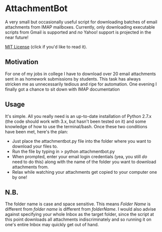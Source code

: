 AttachmentBot
==============================
A very small but occasionally useful script for downloading batches of email attachments
from IMAP mailboxes. Currently, only downloading executable scripts from Gmail is supported and *no* Yahoo! support is projected in the near future!

[MIT License](http://opensource.org/licenses/MIT) (click if you'd like to read
it).


Motivation
------------------------------
For one of my jobs in college I have to download over 20 email attachments sent
in as homework submissions by students. This task has always stricken me as
unnecessarily tedious and ripe for automation. One evening I finally got a
chance to sit down with IMAP documentation 

Usage
------------------------------
It's simple. All you really need is an up-to-date installation of Python 2.7.x
(the code should work with 3.x, but hasn't been tested on it) and some
knowledge of how to use the terminal/bash. Once these two conditions have been
met, here's the plan:

* Just place the attachmentbot.py file into the folder where you want to download
your files to.
* Run the file by typing in > python attachmentbot.py
* When prompted, enter your email login credentials (yea, you still *do* need
  to do this) along with the name of the folder you want to download
  attachments from.
* Relax while watching your attachments get copied to your computer one by one!

N.B.
------------------------------
The folder name is case and space sensitive. This means *Folder Name* is
different from *folder name* is different from *folderName*. I would also
advise against specifying your whole Inbox as the target folder, since the
script at this point downloads all attachments indiscriminately and so
running it on one's entire Inbox may quickly get out of hand.
